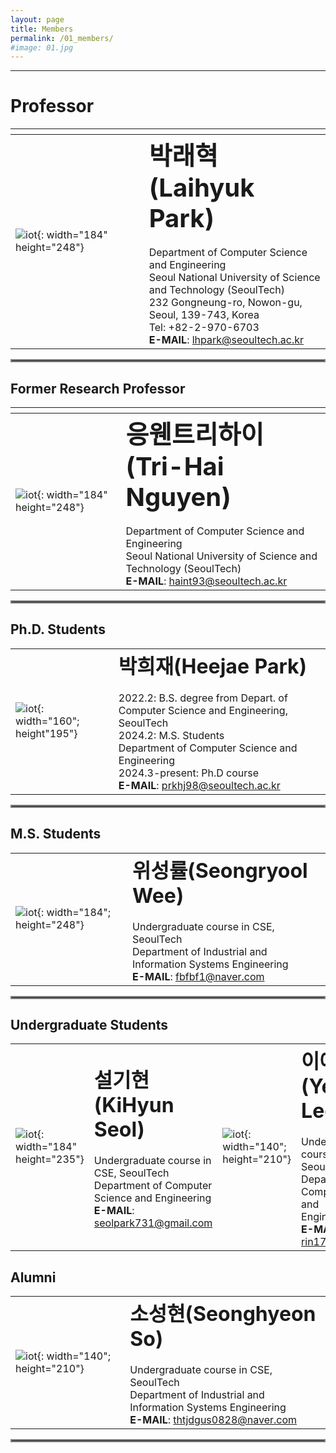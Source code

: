 ```yaml
---
layout: page
title: Members
permalink: /01_members/
#image: 01.jpg
---
```

***

# Professor

| <img width=400/>   |    |
|:---|:---|
| ![iot]({{site.baseurl}}/images/lh.jpg){: width="184" height="248"} | <b><span style="font-size:250%">박래혁(Laihyuk Park)</span></b><br><br> Department of Computer Science and Engineering  <br>  Seoul National University of Science and Technology (SeoulTech) <br>  232 Gongneung-ro, Nowon-gu, Seoul, 139-743, Korea <br> Tel: +82-2-970-6703  <br>  **E-MAIL**: lhpark@seoultech.ac.kr |

<hr style="border:2px solid gray">

## Former Research Professor

|    |  <img width=400/>  |
|:---|:---|
| ![iot]({{site.baseurl}}/images/tri.png){: width="184" height="248"} | <b><span style="font-size:250%">응웬트리하이(Tri-Hai Nguyen)</span></b><br><br> Department of Computer Science and Engineering   <br> Seoul National University of Science and Technology (SeoulTech)  <br> **E-MAIL**:  haint93@seoultech.ac.kr |

<hr style="border:2px solid gray">

## Ph.D. Students

|    |    |
|:---|:---|
| ![iot]({{site.baseurl}}/images/hj.jpg){: width="160"; height"195"} | <b><span style="font-size:200%">박희재(Heejae Park)</span></b><br><br> 2022.2: B.S. degree from Depart. of Computer Science and Engineering, SeoulTech <br> 2024.2: M.S. Students  <br> Department of Computer Science and Engineering <br> 2024.3-present: Ph.D course <br> **E-MAIL**:  prkhj98@seoultech.ac.kr  |

<hr style="border:2px solid gray">

## M.S. Students

|    |    |
|:---|:---|
| ![iot]({{site.baseurl}}/images/sw.jpg){: width="184"; height="248"} | <b><span style="font-size:200%">위성률(Seongryool Wee)</span></b><br><br> Undergraduate course in CSE, SeoulTech   <br> Department of Industrial and Information Systems Engineering  <br> **E-MAIL**: fbfbf1@naver.com | ![iot]({{site.baseurl}}/images/ss.jpg){: width="184"; height="248"} | <b><span style="font-size:200%">송승엽(Seungyeop Song)</span></b><br><br> Undergraduate course in CSE, SeoulTech   <br> Department of Computer Science and Engineering  <br> **E-MAIL**: thdtmdduqdhk@seoultech.ac.kr |


<hr style="border:2px solid gray">

## Undergraduate Students

|    |   |    |    |
|:---|:---|:---|:---|
| ![iot]({{site.baseurl}}/images/kh.jpg){: width="184" height="235"} |  <b><span style="font-size:200%">설기현(KiHyun Seol)</span></b><br><br> Undergraduate course in CSE, SeoulTech   <br> Department of Computer Science and Engineering  <br> **E-MAIL**: seolpark731@gmail.com | ![iot]({{site.baseurl}}/images/yr.png){: width="140"; height="210"} | <b><span style="font-size:200%">이예린(Yerin Lee)</span></b><br><br> Undergraduate course in CSE, SeoulTech   <br> Department of Computer Science and <br /> Engineering  <br> **E-MAIL**: rin17ring@gmail.com |

<!-- 
|    |    |    |    |
|:---|:---|:---|:---|
| ![iot]({{site.baseurl}}/images/yr.png){: width="140"; height="210"} | <b><span style="font-size:200%">이예린(Yerin Lee)</span></b><br><br> Undergraduate course in CSE, SeoulTech   <br> Department of Computer Science and <br /> Engineering  <br> **E-MAIL**: rin17ring@gmail.com |  |  |

<hr style="border:2px solid gray">
-->


## Alumni

|    |    |
|:---|:---|
| ![iot]({{site.baseurl}}/images/sh.jpg){: width="140"; height="210"} | <b><span style="font-size:200%">소성현(Seonghyeon So)</span></b><br><br> Undergraduate course in CSE, SeoulTech   <br> Department of Industrial and Information Systems Engineering  <br> **E-MAIL**: thtjdgus0828@naver.com | ![iot]({{site.baseurl}}/images/jk.jpg){: width="165" height="235"} |  <b><span style="font-size:200%">김주안(Juan Kim)</span></b><br><br> Undergraduate course in CSE, SeoulTech   <br> Department of Computer Science and Engineering  <br> **E-MAIL**: rlawndks0423@naver.com |

<hr style="border:2px solid gray">
<!-- 
|    |    |
|:---|:---|
| ![iot]({{site.baseurl}}/images/sh.jpg){: width="140"; height="210"} | <b><span style="font-size:200%">소성현(Seonghyeon So)</span></b><br><br> Undergraduate course in CSE, SeoulTech   <br> Department of Industrial and Information Systems Engineering  <br> **E-MAIL**: thtjdgus0828@naver.com |

<hr style="border:2px solid gray">
-->

<!-- 
|    |   |  <img width=225/>  |  <img width=225/>  |
|:---|:---|:---|:---|
| ![iot]({{site.baseurl}}/images/hj.jpg){: width="165" height="235"} | <b><span style="font-size:250%">김주안(Juan Kim)</span></b><br><br> + Undergraduate course in CSE, SeoulTech   <br> + Computer Science & Engineering  <br> + E-MAIL   rlawndks0423@naver.com |  |  |

| <img width=200/>   |    |
|:---|:---|
| ![iot]({{site.baseurl}}/images/sw.jpg){: width="184"; height="248"} | <b><span style="font-size:250%">위성률(Seongryool Wee)</span></b><br><br> + Undergraduate course in CSE, SeoulTech   <br> + Computer Science & Engineering  <br> + E-MAIL   fbfbf1@naver.com |

---------------------

-->
